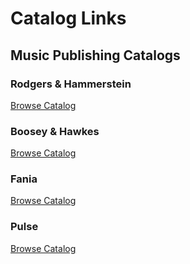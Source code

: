 # Catalog Links

## Music Publishing Catalogs

### Rodgers & Hammerstein
[Browse Catalog](https://concord-music-publishing.disco.ac/cat/6233)

### Boosey & Hawkes
[Browse Catalog](https://represents.boosey.com/)

### Fania
[Browse Catalog](https://concord-music-publishing.disco.ac/cat/900884433)

### Pulse
[Browse Catalog](https://pulsesync.disco.ac/cat/1168791475)